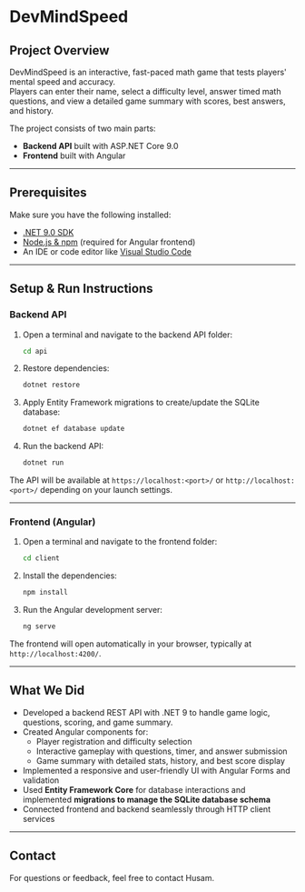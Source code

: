 # DevMindSpeed

## Project Overview

DevMindSpeed is an interactive, fast-paced math game that tests players' mental speed and accuracy.  
Players can enter their name, select a difficulty level, answer timed math questions, and view a detailed game summary with scores, best answers, and history.

The project consists of two main parts:  
- **Backend API** built with ASP.NET Core 9.0  
- **Frontend** built with Angular  

---

## Prerequisites

Make sure you have the following installed:  
- [.NET 9.0 SDK](https://dotnet.microsoft.com/download)  
- [Node.js & npm](https://nodejs.org/) (required for Angular frontend)  
- An IDE or code editor like [Visual Studio Code](https://code.visualstudio.com/)

---

## Setup & Run Instructions

### Backend API

1. Open a terminal and navigate to the backend API folder:
    ```bash
    cd api
    ```

2. Restore dependencies:
    ```bash
    dotnet restore
    ```

3. Apply Entity Framework migrations to create/update the SQLite database:
    ```bash
    dotnet ef database update
    ```

4. Run the backend API:
    ```bash
    dotnet run
    ```

The API will be available at `https://localhost:<port>/` or `http://localhost:<port>/` depending on your launch settings.

---

### Frontend (Angular)

1. Open a terminal and navigate to the frontend folder:
    ```bash
    cd client
    ```

2. Install the dependencies:
    ```bash
    npm install
    ```

3. Run the Angular development server:
    ```bash
    ng serve
    ```

The frontend will open automatically in your browser, typically at `http://localhost:4200/`.

---

## What We Did

- Developed a backend REST API with .NET 9 to handle game logic, questions, scoring, and game summary.
- Created Angular components for:
  - Player registration and difficulty selection
  - Interactive gameplay with questions, timer, and answer submission
  - Game summary with detailed stats, history, and best score display
- Implemented a responsive and user-friendly UI with Angular Forms and validation
- Used **Entity Framework Core** for database interactions and implemented **migrations to manage the SQLite database schema**
- Connected frontend and backend seamlessly through HTTP client services

---

## Contact

For questions or feedback, feel free to contact Husam.


